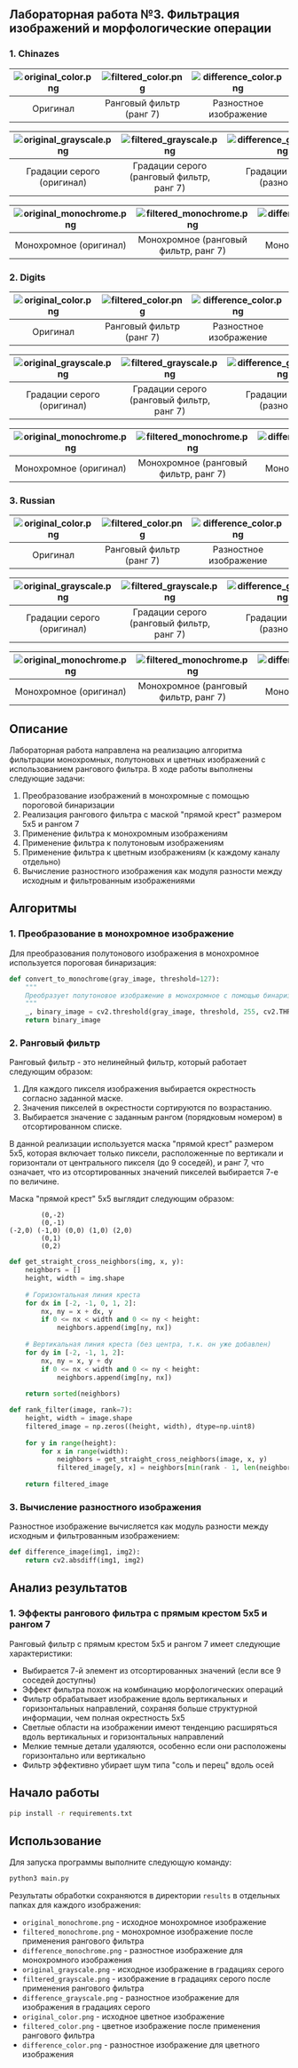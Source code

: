 ## Лабораторная работа №3. Фильтрация изображений и морфологические операции

### 1. Chinazes

| ![original_color.png](results/chinazes/original_color.png) | ![filtered_color.png](results/chinazes/filtered_color.png) | ![difference_color.png](results/chinazes/difference_color.png) |
|:----------------------------------------------------------:|:----------------------------------------------------------:|:-------------------------------------------------------------:|
|                         Оригинал                           |                   Ранговый фильтр (ранг 7)                 |                       Разностное изображение                   |

| ![original_grayscale.png](results/chinazes/original_grayscale.png) | ![filtered_grayscale.png](results/chinazes/filtered_grayscale.png) | ![difference_grayscale.png](results/chinazes/difference_grayscale.png) |
|:------------------------------------------------------------------:|:------------------------------------------------------------------:|:---------------------------------------------------------------------:|
|                      Градации серого (оригинал)                    |            Градации серого (ранговый фильтр, ранг 7)               |                  Градации серого (разность)                           |

| ![original_monochrome.png](results/chinazes/original_monochrome.png) | ![filtered_monochrome.png](results/chinazes/filtered_monochrome.png) | ![difference_monochrome.png](results/chinazes/difference_monochrome.png) |
|:--------------------------------------------------------------------:|:--------------------------------------------------------------------:|:-----------------------------------------------------------------------:|
|                          Монохромное (оригинал)                      |              Монохромное (ранговый фильтр, ранг 7)                   |                  Монохромное (разность)                                 |

### 2. Digits

| ![original_color.png](results/digits/original_color.png) | ![filtered_color.png](results/digits/filtered_color.png) | ![difference_color.png](results/digits/difference_color.png) |
|:--------------------------------------------------------:|:--------------------------------------------------------:|:------------------------------------------------------------:|
|                        Оригинал                          |                 Ранговый фильтр (ранг 7)                |                     Разностное изображение                   |

| ![original_grayscale.png](results/digits/original_grayscale.png) | ![filtered_grayscale.png](results/digits/filtered_grayscale.png) | ![difference_grayscale.png](results/digits/difference_grayscale.png) |
|:----------------------------------------------------------------:|:----------------------------------------------------------------:|:-------------------------------------------------------------------:|
|                    Градации серого (оригинал)                    |            Градации серого (ранговый фильтр, ранг 7)             |                  Градации серого (разность)                          |

| ![original_monochrome.png](results/digits/original_monochrome.png) | ![filtered_monochrome.png](results/digits/filtered_monochrome.png) | ![difference_monochrome.png](results/digits/difference_monochrome.png) |
|:------------------------------------------------------------------:|:------------------------------------------------------------------:|:---------------------------------------------------------------------:|
|                        Монохромное (оригинал)                      |              Монохромное (ранговый фильтр, ранг 7)                 |                  Монохромное (разность)                               |

### 3. Russian

| ![original_color.png](results/russian/original_color.png) | ![filtered_color.png](results/russian/filtered_color.png) | ![difference_color.png](results/russian/difference_color.png) |
|:---------------------------------------------------------:|:---------------------------------------------------------:|:-------------------------------------------------------------:|
|                         Оригинал                          |                 Ранговый фильтр (ранг 7)                 |                     Разностное изображение                    |

| ![original_grayscale.png](results/russian/original_grayscale.png) | ![filtered_grayscale.png](results/russian/filtered_grayscale.png) | ![difference_grayscale.png](results/russian/difference_grayscale.png) |
|:-----------------------------------------------------------------:|:-----------------------------------------------------------------:|:--------------------------------------------------------------------:|
|                     Градации серого (оригинал)                    |            Градации серого (ранговый фильтр, ранг 7)              |                  Градации серого (разность)                          |

| ![original_monochrome.png](results/russian/original_monochrome.png) | ![filtered_monochrome.png](results/russian/filtered_monochrome.png) | ![difference_monochrome.png](results/russian/difference_monochrome.png) |
|:-------------------------------------------------------------------:|:-------------------------------------------------------------------:|:-----------------------------------------------------------------------:|
|                         Монохромное (оригинал)                      |              Монохромное (ранговый фильтр, ранг 7)                  |                  Монохромное (разность)                                |

## Описание

Лабораторная работа направлена на реализацию алгоритма фильтрации монохромных, полутоновых и цветных изображений с использованием рангового фильтра. В ходе работы выполнены следующие задачи:

1. Преобразование изображений в монохромные с помощью пороговой бинаризации
2. Реализация рангового фильтра с маской "прямой крест" размером 5x5 и рангом 7
3. Применение фильтра к монохромным изображениям
4. Применение фильтра к полутоновым изображениям
5. Применение фильтра к цветным изображениям (к каждому каналу отдельно)
6. Вычисление разностного изображения как модуля разности между исходным и фильтрованным изображениями

## Алгоритмы

### 1. Преобразование в монохромное изображение

Для преобразования полутонового изображения в монохромное используется пороговая бинаризация:

```python
def convert_to_monochrome(gray_image, threshold=127):
    """
    Преобразует полутоновое изображение в монохромное с помощью бинаризации
    """
    _, binary_image = cv2.threshold(gray_image, threshold, 255, cv2.THRESH_BINARY)
    return binary_image
```

### 2. Ранговый фильтр

Ранговый фильтр - это нелинейный фильтр, который работает следующим образом:
1. Для каждого пикселя изображения выбирается окрестность согласно заданной маске.
2. Значения пикселей в окрестности сортируются по возрастанию.
3. Выбирается значение с заданным рангом (порядковым номером) в отсортированном списке.

В данной реализации используется маска "прямой крест" размером 5x5, которая включает только пиксели, расположенные по вертикали и горизонтали от центрального пикселя (до 9 соседей), и ранг 7, что означает, что из отсортированных значений пикселей выбирается 7-е по величине.

Маска "прямой крест" 5x5 выглядит следующим образом:
```
        (0,-2)
        (0,-1)
(-2,0) (-1,0) (0,0) (1,0) (2,0)
        (0,1)
        (0,2)
```

```python
def get_straight_cross_neighbors(img, x, y):
    neighbors = []
    height, width = img.shape
    
    # Горизонтальная линия креста
    for dx in [-2, -1, 0, 1, 2]:
        nx, ny = x + dx, y
        if 0 <= nx < width and 0 <= ny < height:
            neighbors.append(img[ny, nx])
    
    # Вертикальная линия креста (без центра, т.к. он уже добавлен)
    for dy in [-2, -1, 1, 2]:
        nx, ny = x, y + dy
        if 0 <= nx < width and 0 <= ny < height:
            neighbors.append(img[ny, nx])
    
    return sorted(neighbors)

def rank_filter(image, rank=7):
    height, width = image.shape
    filtered_image = np.zeros((height, width), dtype=np.uint8)
    
    for y in range(height):
        for x in range(width):
            neighbors = get_straight_cross_neighbors(image, x, y)
            filtered_image[y, x] = neighbors[min(rank - 1, len(neighbors) - 1)]
    
    return filtered_image
```

### 3. Вычисление разностного изображения

Разностное изображение вычисляется как модуль разности между исходным и фильтрованным изображением:

```python
def difference_image(img1, img2):
    return cv2.absdiff(img1, img2)
```

## Анализ результатов

### 1. Эффекты рангового фильтра с прямым крестом 5x5 и рангом 7

Ранговый фильтр с прямым крестом 5x5 и рангом 7 имеет следующие характеристики:
- Выбирается 7-й элемент из отсортированных значений (если все 9 соседей доступны)
- Эффект фильтра похож на комбинацию морфологических операций
- Фильтр обрабатывает изображение вдоль вертикальных и горизонтальных направлений, сохраняя больше структурной информации, чем полная окрестность 5x5
- Светлые области на изображении имеют тенденцию расширяться вдоль вертикальных и горизонтальных направлений
- Мелкие темные детали удаляются, особенно если они расположены горизонтально или вертикально
- Фильтр эффективно убирает шум типа "соль и перец" вдоль осей

## Начало работы

```bash
pip install -r requirements.txt
```

## Использование

Для запуска программы выполните следующую команду:

```bash
python3 main.py
```

Результаты обработки сохраняются в директории `results` в отдельных папках для каждого изображения:
- `original_monochrome.png` - исходное монохромное изображение
- `filtered_monochrome.png` - монохромное изображение после применения рангового фильтра
- `difference_monochrome.png` - разностное изображение для монохромного изображения
- `original_grayscale.png` - исходное изображение в градациях серого
- `filtered_grayscale.png` - изображение в градациях серого после применения рангового фильтра
- `difference_grayscale.png` - разностное изображение для изображения в градациях серого
- `original_color.png` - исходное цветное изображение
- `filtered_color.png` - цветное изображение после применения рангового фильтра
- `difference_color.png` - разностное изображение для цветного изображения 